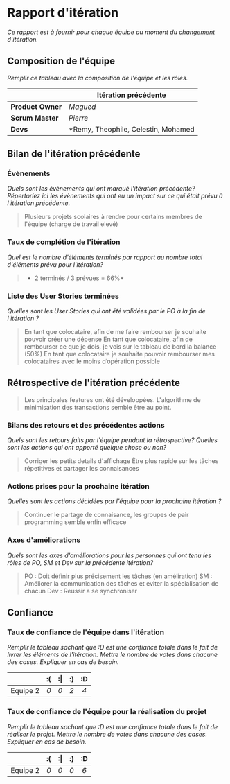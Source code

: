 # Rapport d'itération  
*Ce rapport est à fournir pour chaque équipe au moment du changement d'itération.*

## Composition de l'équipe 
*Remplir ce tableau avec la composition de l'équipe et les rôles.*

|  &nbsp;                 | Itération précédente     |
| -------------           |-------------             |
| **Product Owner**       | *Magued*                 |
| **Scrum Master**        | *Pierre*                 |
| **Devs**		  | *Remy, Theophile, Celestin, Mohamed |

## Bilan de l'itération précédente  
### Évènements 
*Quels sont les évènements qui ont marqué l'itération précédente? Répertoriez ici les évènements qui ont eu un impact sur ce qui était prévu à l'itération précédente.*
> Plusieurs projets scolaires à rendre pour certains membres de l'équipe (charge de travail elevé)

### Taux de complétion de l'itération  
*Quel est le nombre d'éléments terminés par rapport au nombre total d'éléments prévu pour l'itération?*
> * 2 terminés / 3 prévues = 66%*

### Liste des User Stories terminées
*Quelles sont les User Stories qui ont été validées par le PO à la fin de l'itération ?*
> En tant que colocataire, afin de me faire rembourser je souhaite pouvoir créer une dépense
> En tant que colocataire, afin de rembourser ce que je dois, je vois sur le tableau de bord la balance (50%)
> En tant que colocataire je souhaite pouvoir rembourser mes colocataires avec le moins d’opération possible


## Rétrospective de l'itération précédente
> Les principales features ont été développées.
> L'algorithme de minimisation des transactions semble être au point.

### Bilans des retours et des précédentes actions 
*Quels sont les retours faits par l'équipe pendant la rétrospective? Quelles sont les actions qui ont apporté quelque chose ou non?*
> Corriger les petits details d'affichage
> Être plus rapide sur les tâches répetitives et partager les connaisances

### Actions prises pour la prochaine itération
*Quelles sont les actions décidées par l'équipe pour la prochaine itération ?*
> Continuer le partage de connaisance, les groupes de pair programming semble enfin efficace


### Axes d'améliorations 
*Quels sont les axes d'améliorations pour les personnes qui ont tenu les rôles de PO, SM et Dev sur la précédente itération?*
> PO : Doit définir plus précisement les tâches (en améliration)
> SM : Améliorer la communication des tâches et eviter la spécialisation de chacun
> Dev : Reussir a se synchroniser


## Confiance 
### Taux de confiance de l'équipe dans l'itération  
*Remplir le tableau sachant que :D est une confiance totale dans le fait de livrer les éléments de l'itération. Mettre le nombre de votes dans chacune des cases. Expliquer en cas de besoin.*

|          	| :( 	| :&#124; 	| :) 	| :D 	|
|:--------:	|:----:	|:----:	    |:----:	|:----:	|
| Equipe 2 	|  *0* 	|  *0* 	    |  *2* 	|  *4* 	|

### Taux de confiance de l'équipe pour la réalisation du projet 
*Remplir le tableau sachant que :D est une confiance totale dans le fait de réaliser le projet. Mettre le nombre de votes dans chacune des cases. Expliquer en cas de besoin.*

|          	| :( 	| :&#124; 	| :) 	| :D 	|
|:--------:	|:----:	|:----:	    |:----:	|:----:	|
| Equipe 2 	|  *0* 	|  *0* 	    |  *0* 	|  *6* 	|

 
 
